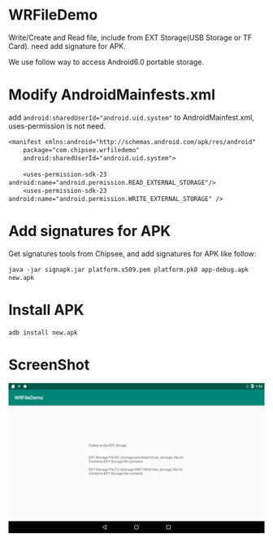 # WRFileDemo
Write/Create and Read file, include from EXT Storage(USB Storage or TF Card). need add signature for APK.

We use follow way to access Android6.0 portable storage.

# Modify  AndroidMainfests.xml
add `android:sharedUserId="android.uid.system"` to AndroidMainfest.xml, uses-permission is not need.
```
<manifest xmlns:android="http://schemas.android.com/apk/res/android"
    package="com.chipsee.wrfiledemo"
    android:sharedUserId="android.uid.system">

    <uses-permission-sdk-23 android:name="android.permission.READ_EXTERNAL_STORAGE"/>
    <uses-permission-sdk-23 android:name="android.permission.WRITE_EXTERNAL_STORAGE" />
```
# Add signatures for APK
Get signatures tools from Chipsee, and add signatures for APK like follow:
```
java -jar signapk.jar platform.x509.pem platform.pk8 app-debug.apk new.apk
```
# Install APK
```
adb install new.apk
```
# ScreenShot
![WRFileDemo Screenshot](https://github.com/leavs/WRFileDemo/blob/master/screenshots/WRFileDemo.png)
